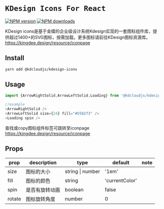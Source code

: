 # `KDesign Icons For React`

[![NPM version](https://img.shields.io/npm/v/@kdcloudjs/kdesign-icons.svg?style=flat)](https://www.npmjs.com/package/@kdcloudjs/kdesign-icons) [![NPM downloads](https://img.shields.io/npm/dm/@kdcloudjs/kdesign-icons?style=flat)](https://www.npmjs.com/package/@kdcloudjs/kdesign-icons)

KDesign icons是基于金蝶的企业级设计系统Kdesign实现的一套图标组件库，提供超过1400+的SVG图标，按需加载。更多图标请前往KDesign图标资源库。 https://kingdee.design/resource/iconpage

## Install

```bash 
yarn add @kdcloudjs/kdesign-icons
```

## Usage

```ts
import {ArrowRightSolid,ArrowLeftSolid,Loading} from '@kdcloudjs/kdesign-icons'

//example
<ArrowRightSolid />
<ArrowLeftSolid size={24} fill="#5582f3" /> 
<Loading spin />
```
查找或copy图标组件标签可跳转至iconpage https://kingdee.design/resource/iconpage
## Props

|    prop	 | description  | type  | default | note |
| ---------- | --- | --- | --- | --- |
| size |  图标的大小 | string &#124; number |  '1em' |
| fill |  图标的颜色 | string |  'currentColor' |
| spin |  是否有旋转动画 | boolean | false |
| rotate | 图标旋转角度 | number | 0 |

